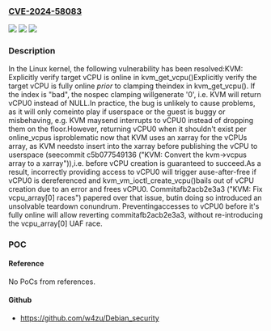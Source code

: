 ### [CVE-2024-58083](https://cve.mitre.org/cgi-bin/cvename.cgi?name=CVE-2024-58083)
![](https://img.shields.io/static/v1?label=Product&message=Linux&color=blue)
![](https://img.shields.io/static/v1?label=Version&message=1d487e9bf8ba66a7174c56a0029c54b1eca8f99c%3C%205cce2ed69b00e022b5cdf0c49c82986abd2941a8%20&color=brighgreen)
![](https://img.shields.io/static/v1?label=Vulnerability&message=n%2Fa&color=brighgreen)

### Description

In the Linux kernel, the following vulnerability has been resolved:KVM: Explicitly verify target vCPU is online in kvm_get_vcpu()Explicitly verify the target vCPU is fully online _prior_ to clamping theindex in kvm_get_vcpu().  If the index is "bad", the nospec clamping willgenerate '0', i.e. KVM will return vCPU0 instead of NULL.In practice, the bug is unlikely to cause problems, as it will only comeinto play if userspace or the guest is buggy or misbehaving, e.g. KVM maysend interrupts to vCPU0 instead of dropping them on the floor.However, returning vCPU0 when it shouldn't exist per online_vcpus isproblematic now that KVM uses an xarray for the vCPUs array, as KVM needsto insert into the xarray before publishing the vCPU to userspace (seecommit c5b077549136 ("KVM: Convert the kvm->vcpus array to a xarray")),i.e. before vCPU creation is guaranteed to succeed.As a result, incorrectly providing access to vCPU0 will trigger ause-after-free if vCPU0 is dereferenced and kvm_vm_ioctl_create_vcpu()bails out of vCPU creation due to an error and frees vCPU0.  Commitafb2acb2e3a3 ("KVM: Fix vcpu_array[0] races") papered over that issue, butin doing so introduced an unsolvable teardown conundrum.  Preventingaccesses to vCPU0 before it's fully online will allow reverting commitafb2acb2e3a3, without re-introducing the vcpu_array[0] UAF race.

### POC

#### Reference
No PoCs from references.

#### Github
- https://github.com/w4zu/Debian_security

